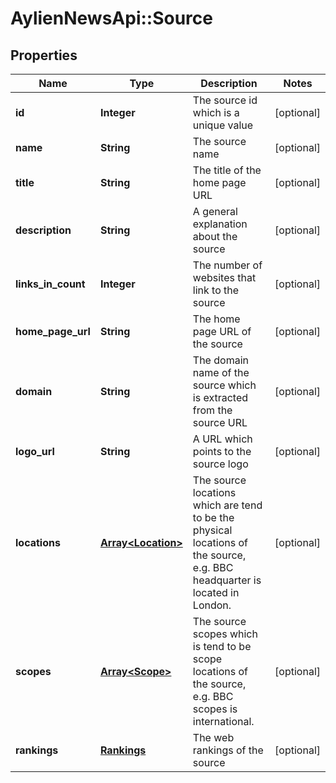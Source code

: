 # AylienNewsApi::Source

## Properties
Name | Type | Description | Notes
------------ | ------------- | ------------- | -------------
**id** | **Integer** | The source id which is a unique value | [optional] 
**name** | **String** | The source name | [optional] 
**title** | **String** | The title of the home page URL | [optional] 
**description** | **String** | A general explanation about the source | [optional] 
**links_in_count** | **Integer** | The number of websites that link to the source | [optional] 
**home_page_url** | **String** | The home page URL of the source | [optional] 
**domain** | **String** | The domain name of the source which is extracted from the source URL | [optional] 
**logo_url** | **String** | A URL which points to the source logo | [optional] 
**locations** | [**Array&lt;Location&gt;**](Location.md) | The source locations which are tend to be the physical locations of the source, e.g. BBC headquarter is located in London. | [optional] 
**scopes** | [**Array&lt;Scope&gt;**](Scope.md) | The source scopes which is tend to be scope locations of the source, e.g. BBC scopes is international. | [optional] 
**rankings** | [**Rankings**](Rankings.md) | The web rankings of the source | [optional] 



